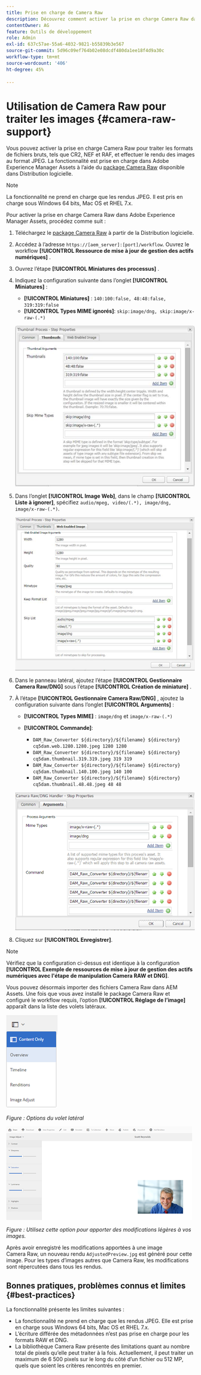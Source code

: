 ```yaml
---
title: Prise en charge de Camera Raw
description: Découvrez comment activer la prise en charge Camera Raw dans Adobe Experience Manager Assets.
contentOwner: AG
feature: Outils de développement
role: Admin
exl-id: 637c57ae-55a6-4032-9821-b55839b3e567
source-git-commit: 5d96c09ef764b02e08dcdf480da1ee18f4d9a30c
workflow-type: tm+mt
source-wordcount: '406'
ht-degree: 45%

---
```


# Utilisation de Camera Raw pour traiter les images {#camera-raw-support}

Vous pouvez activer la prise en charge Camera Raw pour traiter les formats de fichiers bruts, tels que CR2, NEF et RAF, et effectuer le rendu des images au format JPEG. La fonctionnalité est prise en charge dans Adobe Experience Manager Assets à l’aide du [package Camera Raw](https://experience.adobe.com/#/downloads/content/software-distribution/en/aem.html?package=/content/software-distribution/en/details.html/content/dam/aem/public/adobe/packages/aem630/product/assets/aem-assets-cameraraw-pkg) disponible dans Distribution logicielle.

>[!NOTE]
>
>La fonctionnalité ne prend en charge que les rendus JPEG. Il est pris en charge sous Windows 64 bits, Mac OS et RHEL 7.x.

Pour activer la prise en charge Camera Raw dans Adobe Experience Manager Assets, procédez comme suit :

1. Téléchargez le [package Camera Raw](https://experience.adobe.com/#/downloads/content/software-distribution/en/aem.html?package=/content/software-distribution/en/details.html/content/dam/aem/public/adobe/packages/aem630/product/assets/aem-assets-cameraraw-pkg) à partir de la Distribution logicielle.

1. Accédez à l’adresse `https://[aem_server]:[port]/workflow`. Ouvrez le workflow **[!UICONTROL Ressource de mise à jour de gestion des actifs numériques]** .

1. Ouvrez l’étape **[!UICONTROL Miniatures des processus]** .

1. Indiquez la configuration suivante dans l’onglet **[!UICONTROL Miniatures]** :

   * **[!UICONTROL Miniatures]** :  `140:100:false, 48:48:false, 319:319:false`
   * **[!UICONTROL Types MIME ignorés]**: `skip:image/dng, skip:image/x-raw-(.*)`

   ![chlimage](assets/chlimage_1-334.png)

1. Dans l’onglet **[!UICONTROL Image Web]**, dans le champ **[!UICONTROL Liste à ignorer]**, spécifiez `audio/mpeg, video/(.*), image/dng, image/x-raw-(.*)`.

   ![chlimage](assets/chlimage_1-335.png)

1. Dans le panneau latéral, ajoutez l’étape **[!UICONTROL Gestionnaire Camera Raw/DNG]** sous l’étape **[!UICONTROL Création de miniature]** .

1. À l’étape **[!UICONTROL Gestionnaire Camera Raw/DNG]** , ajoutez la configuration suivante dans l’onglet **[!UICONTROL Arguments]** :

   * **[!UICONTROL Types MIME]** :  `image/dng` et  `image/x-raw-(.*)`
   * **[!UICONTROL Commande]**:

      * `DAM_Raw_Converter ${directory}/${filename} ${directory} cq5dam.web.1280.1280.jpeg 1280 1280`
      * `DAM_Raw_Converter ${directory}/${filename} ${directory} cq5dam.thumbnail.319.319.jpeg 319 319`
      * `DAM_Raw_Converter ${directory}/${filename} ${directory} cq5dam.thumbnail.140.100.jpeg 140 100`
      * `DAM_Raw_Converter ${directory}/${filename} ${directory} cq5dam.thumbnail.48.48.jpeg 48 48`

   ![chlimage_1-336](assets/chlimage_1-336.png)

1. Cliquez sur **[!UICONTROL Enregistrer]**.

>[!NOTE]
>
>Vérifiez que la configuration ci-dessus est identique à la configuration **[!UICONTROL Exemple de ressources de mise à jour de gestion des actifs numériques avec l&#39;étape de manipulation Camera RAW et DNG]**.

Vous pouvez désormais importer des fichiers Camera Raw dans AEM Assets. Une fois que vous avez installé le package Camera Raw et configuré le workflow requis, l’option **[!UICONTROL Réglage de l’image]** apparaît dans la liste des volets latéraux.

![chlimage_1-337](assets/chlimage_1-337.png)

*Figure : Options du volet latéral*

![chlimage_1-338](assets/chlimage_1-338.png)

*Figure : Utilisez cette option pour apporter des modifications légères à vos images.*

Après avoir enregistré les modifications apportées à une image Camera Raw, un nouveau rendu `AdjustedPreview.jpg` est généré pour cette image. Pour les types d’images autres que Camera Raw, les modifications sont répercutées dans tous les rendus.

## Bonnes pratiques, problèmes connus et limites {#best-practices}

La fonctionnalité présente les limites suivantes :

* La fonctionnalité ne prend en charge que les rendus JPEG. Elle est prise en charge sous Windows 64 bits, Mac OS et RHEL 7.x.
* L’écriture différée des métadonnées n’est pas prise en charge pour les formats RAW et DNG.
* La bibliothèque Camera Raw présente des limitations quant au nombre total de pixels qu’elle peut traiter à la fois. Actuellement, il peut traiter un maximum de 6 500 pixels sur le long du côté d’un fichier ou 512 MP, quels que soient les critères rencontrés en premier.

